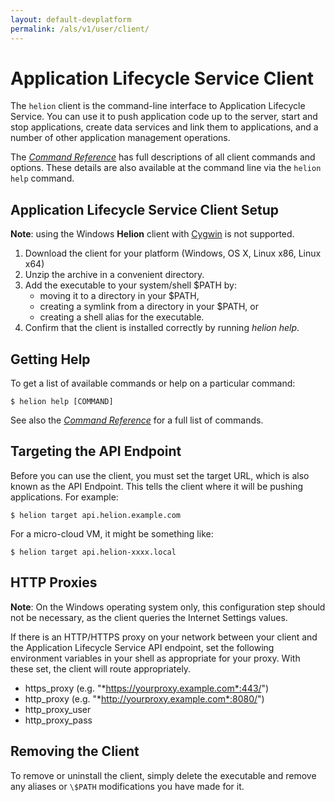 ```yaml
---
layout: default-devplatform
permalink: /als/v1/user/client/
---
```

<!--PUBLISHED-->

Application Lifecycle Service Client[](#helion-client "Permalink to this headline")
=================================================================

The `helion` client is the command-line interface
to Application Lifecycle Service. You can use it to push application code up to the server,
start and stop applications, create data services and link them to
applications, and a number of other application management operations.

The [*Command
Reference*](/als/v1/user/reference/client-ref/#command-ref-client) has full
descriptions of all client commands and options. These details are also
available at the command line via the `helion help` command.

Application Lifecycle Service Client Setup[](#helion-client-setup "Permalink to this headline")
-----------------------------------------------------------------------------
**Note**: using the Windows **Helion** client with
[Cygwin](http://www.cygwin.com/) is not supported.

1.  Download the client for your platform (Windows, OS X, Linux x86,
    Linux x64)
2.  Unzip the archive in a convenient directory.
3.  Add the executable to your system/shell \$PATH by:
	-   moving it to a directory in your \$PATH,
	-   creating a symlink from a directory in your \$PATH, or
	-   creating a shell alias for the executable.
4.  Confirm that the client is installed correctly by running
    *helion help*.



Getting Help[](#getting-help "Permalink to this headline")
-----------------------------------------------------------

To get a list of available commands or help on a particular command:

    $ helion help [COMMAND]

See also the [*Command
Reference*](/als/v1/user/reference/client-ref/#command-ref-client) for a full
list of commands.

Targeting the API Endpoint[](#targeting-the-api-endpoint "Permalink to this headline")
---------------------------------------------------------------------------------------

Before you can use the client, you must set the target URL, which is also known
as the API Endpoint. This tells the client where it will be pushing
applications. For example:

    $ helion target api.helion.example.com

For a micro-cloud VM, it might be something like:

    $ helion target api.helion-xxxx.local

HTTP Proxies[](#http-proxies "Permalink to this headline")
-----------------------------------------------------------
**Note**: On the Windows operating system only, this configuration step should not be necessary, as the client queries the Internet Settings
values. 

If there is an HTTP/HTTPS proxy on your network between your client and
the Application Lifecycle Service API endpoint, set the following environment variables in
your shell as appropriate for your proxy. With these set, the client will route
appropriately.

-   https\_proxy (e.g. "*https://yourproxy.example.com*:443/")
-   http\_proxy (e.g. "*http://yourproxy.example.com*:8080/")
-   http\_proxy\_user
-   http\_proxy\_pass

 

Removing the Client[](#removing-the-client "Permalink to this headline")
-------------------------------------------------------------------------

To remove or uninstall the client, simply delete the executable and remove any
aliases or `\$PATH` modifications you have made for it.
